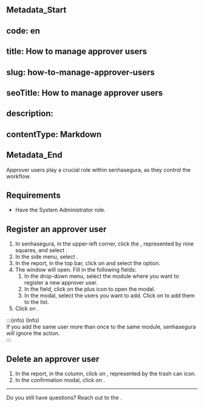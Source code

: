 ## Metadata_Start 
## code: en
## title: How to manage approver users 
## slug: how-to-manage-approver-users 
## seoTitle: How to manage approver users 
## description:  
## contentType: Markdown 
## Metadata_End
Approver users play a crucial role within senhasegura, as they control the workflow.

## Requirements

* Have the System Administrator role.

## Register an approver user

1. In senhasegura, in the upper-left corner, click the , represented by nine squares, and select .  
2. In the side menu, select .  
3. In the  report, in the top bar, click on  and select the  option.  
4. The  window will open. Fill in the following fields:  
   1. In the  drop-down menu, select the module where you want to register a new approver user.  
   2. In the  field, click on the plus icon to open the  modal.  
   3. In the  modal, select the users you want to add. Click on  to add them to the list.  
5. Click on .

:::(info) (Info)  
If you add the same user more than once to the same module, senhasegura will ignore the action.  
:::

## Delete an approver user

1. In the  report, in the  column, click on , represented by the trash can icon.  
2. In the confirmation modal, click on .

---

Do you still have questions? Reach out to the .